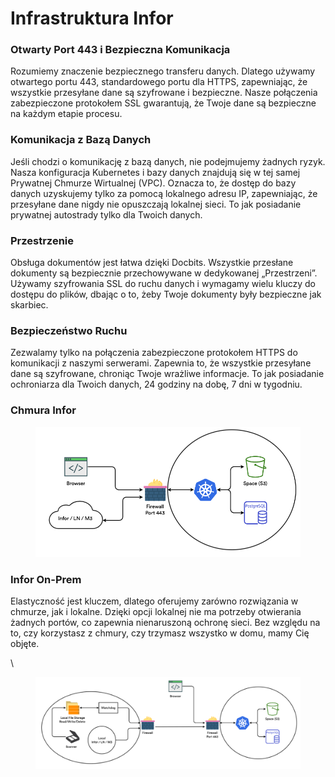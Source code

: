 # Infrastruktura Infor

### Otwarty Port 443 i Bezpieczna Komunikacja

Rozumiemy znaczenie bezpiecznego transferu danych. Dlatego używamy otwartego portu 443, standardowego portu dla HTTPS, zapewniając, że wszystkie przesyłane dane są szyfrowane i bezpieczne. Nasze połączenia zabezpieczone protokołem SSL gwarantują, że Twoje dane są bezpieczne na każdym etapie procesu.

### Komunikacja z Bazą Danych

Jeśli chodzi o komunikację z bazą danych, nie podejmujemy żadnych ryzyk. Nasza konfiguracja Kubernetes i bazy danych znajdują się w tej samej Prywatnej Chmurze Wirtualnej (VPC). Oznacza to, że dostęp do bazy danych uzyskujemy tylko za pomocą lokalnego adresu IP, zapewniając, że przesyłane dane nigdy nie opuszczają lokalnej sieci. To jak posiadanie prywatnej autostrady tylko dla Twoich danych.

### Przestrzenie

Obsługa dokumentów jest łatwa dzięki Docbits. Wszystkie przesłane dokumenty są bezpiecznie przechowywane w dedykowanej „Przestrzeni”. Używamy szyfrowania SSL do ruchu danych i wymagamy wielu kluczy do dostępu do plików, dbając o to, żeby Twoje dokumenty były bezpieczne jak skarbiec.

### Bezpieczeństwo Ruchu

Zezwalamy tylko na połączenia zabezpieczone protokołem HTTPS do komunikacji z naszymi serwerami. Zapewnia to, że wszystkie przesyłane dane są szyfrowane, chroniąc Twoje wrażliwe informacje. To jak posiadanie ochroniarza dla Twoich danych, 24 godziny na dobę, 7 dni w tygodniu.

### Chmura Infor

<figure><img src=".gitbook/assets/DocBits_II_infra_cloud.webp" alt=""><figcaption></figcaption></figure>

### Infor On-Prem

Elastyczność jest kluczem, dlatego oferujemy zarówno rozwiązania w chmurze, jak i lokalne. Dzięki opcji lokalnej nie ma potrzeby otwierania żadnych portów, co zapewnia nienaruszoną ochronę sieci. Bez względu na to, czy korzystasz z chmury, czy trzymasz wszystko w domu, mamy Cię objęte. 

\

<figure><img src=".gitbook/assets/DocBits_II_infra-on-prem-1024x355.webp" alt=""><figcaption></figcaption></figure>
